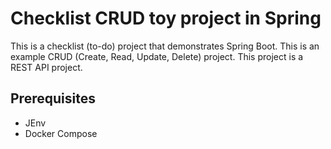 # Checklist CRUD toy project in Spring
This is a checklist (to-do) project that demonstrates Spring Boot. This is an example CRUD (Create, Read, Update, Delete) project. This project is a REST API project.

## Prerequisites
- JEnv
- Docker Compose

